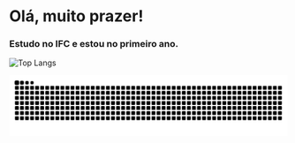 # Olá, muito prazer!
### Estudo no IFC e estou no primeiro ano.    
![Top Langs](https://github-readme-stats.vercel.app/api/top-langs/?username=Davi-Prussek&layout=donut&theme=dark)
  
![snake gif dark](https://github.com/Davi-Prussek/Davi-Prussek/blob/output/github-snake-dark.svg?palette=github-dark)
